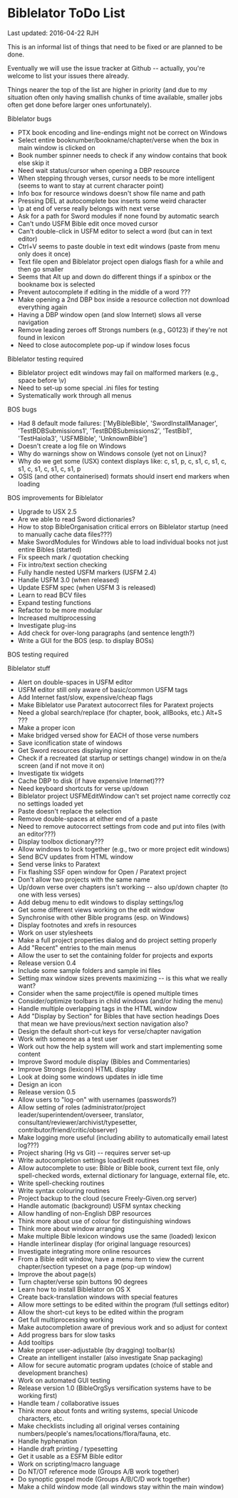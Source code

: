 Biblelator ToDo List
====================

Last updated: 2016-04-22 RJH


This is an informal list of things that need to be fixed or are planned to be done.

Eventually we will use the issue tracker at Github
    -- actually, you're welcome to list your issues there already.

Things nearer the top of the list are higher in priority
(and due to my situation often only having smallish chunks of time available,
smaller jobs often get done before larger ones unfortunately).

Biblelator bugs
* PTX book encoding and line-endings might not be correct on Windows
* Select entire booknumber/bookname/chapter/verse when the box in main window is clicked on
* Book number spinner needs to check if any window contains that book else skip it
* Need wait status/cursor when opening a DBP resource
* When stepping through verses, cursor needs to be more intelligent (seems to want to stay at current character point)
* Info box for resource windows doesn't show file name and path
* Pressing DEL at autocomplete box inserts some weird character
* \p at end of verse really belongs with next verse
* Ask for a path for Sword modules if none found by automatic search
* Can't undo USFM Bible edit once moved cursor
* Can't double-click in USFM editor to select a word (but can in text editor)
* Ctrl+V seems to paste double in text edit windows (paste from menu only does it once)
* Text file open and Biblelator project open dialogs flash for a while and then go smaller
* Seems that Alt up and down do different things if a spinbox or the bookname box is selected
* Prevent autocomplete if editing in the middle of a word ???
* Make opening a 2nd DBP box inside a resource collection not download everything again
* Having a DBP window open (and slow Internet) slows all verse navigation
* Remove leading zeroes off Strongs numbers (e.g., G0123) if they're not found in lexicon
* Need to close autocomplete pop-up if window loses focus

Biblelator testing required
* Biblelator project edit windows may fail on malformed markers (e.g., space before \v)
* Need to set-up some special .ini files for testing
* Systematically work through all menus


BOS bugs
* Had 8 default mode failures: ['MyBibleBible', 'SwordInstallManager', 'TestBDBSubmissions1', 'TestBDBSubmissions2', 'TestBib1', 'TestHaiola3', 'USFMBible', 'UnknownBible']
* Doesn't create a log file on Windows
* Why do warnings show on Windows console (yet not on Linux)?
* Why do we get some (USX) context displays like: c, s1, p, c, s1, c, s1, c, s1, c, s1, c, s1, c, s1, p
* OSIS (and other containerised) formats should insert end markers when loading

BOS improvements for Biblelator
* Upgrade to USX 2.5
* Are we able to read Sword dictionaries?
* How to stop BibleOrganisation critical errors on Biblelator startup (need to manually cache data files???)
* Make SwordModules for Windows able to load individual books not just entire Bibles (started)
* Fix speech mark / quotation checking
* Fix intro/text section checking
* Fully handle nested USFM markers (USFM 2.4)
* Handle USFM 3.0 (when released)
* Update ESFM spec (when USFM 3 is released)
* Learn to read BCV files
* Expand testing functions
* Refactor to be more modular
* Increased multiprocessing
* Investigate plug-ins
* Add check for over-long paragraphs (and sentence length?)
* Write a GUI for the BOS (esp. to display BOSs)

BOS testing required


Biblelator stuff
* Alert on double-spaces in USFM editor
* USFM editor still only aware of basic/common USFM tags
* Add Internet fast/slow, expensive/cheap flags
* Make Biblelator use Paratext autocorrect files for Paratext projects
* Need a global search/replace (for chapter, book, allBooks, etc.) Alt+S ???
* Make a proper icon
* Make bridged versed show for EACH of those verse numbers
* Save iconification state of windows
* Get Sword resources displaying nicer
* Check if a recreated (at startup or settings change) window in on the/a screen (and if not move it on)
* Investigate tix widgets
* Cache DBP to disk (if have expensive Internet)???
* Need keyboard shortcuts for verse up/down
* Biblelator project USFMEditWindow can't set project name correctly coz no settings loaded yet
* Paste doesn't replace the selection
* Remove double-spaces at either end of a paste
* Need to remove autocorrect settings from code and put into files (with an editor???)
* Display toolbox dictionary???
* Allow windows to lock together (e.g., two or more project edit windows)
* Send BCV updates from HTML window
* Send verse links to Paratext
* Fix flashing SSF open window for Open / Paratext project
* Don't allow two projects with the same name
* Up/down verse over chapters isn't working -- also up/down chapter (to one with less verses)
* Add debug menu to edit windows to display settings/log
* Get some different views working on the edit window
* Synchronise with other Bible programs (esp. on Windows)
* Display footnotes and xrefs in resources
* Work on user stylesheets
* Make a full project properties dialog and do project setting properly
* Add "Recent" entries to the main menus
* Allow the user to set the containing folder for projects and exports
* Release version 0.4
* Include some sample folders and sample ini files
* Setting max window sizes prevents maximizing -- is this what we really want?
* Consider when the same project/file is opened multiple times
* Consider/optimize toolbars in child windows (and/or hiding the menu)
* Handle multiple overlapping tags in the HTML window
* Add "Display by Section" for Bibles that have section headings
    Does that mean we have previous/next section navigation also?
* Design the default short-cut keys for verse/chapter navigation
* Work with someone as a test user
* Work out how the help system will work and start implementing some content
* Improve Sword module display (Bibles and Commentaries)
* Improve Strongs (lexicon) HTML display
* Look at doing some windows updates in idle time
* Design an icon
* Release version 0.5
* Allow users to "log-on" with usernames (passwords?)
* Allow setting of roles (administrator/project leader/superintendent/overseer, translator, consultant/reviewer/archivist/typesetter, contributor/friend/critic/observer)
* Make logging more useful (including ability to automatically email latest log???)
* Project sharing (Hg vs Git) -- requires server set-up
* Write autocompletion settings load/edit routines
* Allow autocomplete to use: Bible or Bible book, current text file, only spell-checked words, external dictionary for language, external file, etc.
* Write spell-checking routines
* Write syntax colouring routines
* Project backup to the cloud (secure Freely-Given.org server)
* Handle automatic (background) USFM syntax checking
* Allow handling of non-English DBP resources
* Think more about use of colour for distinguishing windows
* Think more about window arranging
* Make multiple Bible lexicon windows use the same (loaded) lexicon
* Handle interlinear display (for original language resources)
* Investigate integrating more online resources
* From a Bible edit window, have a menu item to view the current chapter/section typeset on a page (pop-up window)
* Improve the about page(s)
* Turn chapter/verse spin buttons 90 degrees
* Learn how to install Biblelator on OS X
* Create back-translation windows with special features
* Allow more settings to be edited within the program (full settings editor)
* Allow the short-cut keys to be edited within the program
* Get full multiprocessing working
* Make autocompletion aware of previous work and so adjust for context
* Add progress bars for slow tasks
* Add tooltips
* Make proper user-adjustable (by dragging) toolbar(s)
* Create an intelligent installer (also investigate Snap packaging)
* Allow for secure automatic program updates (choice of stable and development branches)
* Work on automated GUI testing
* Release version 1.0 (BibleOrgSys versification systems have to be working first)
* Handle team / collaborative issues
* Think more about fonts and writing systems, special Unicode characters, etc.
* Make checklists including all original verses containing numbers/people's names/locations/flora/fauna, etc.
* Handle hyphenation
* Handle draft printing / typesetting
* Get it usable as a ESFM Bible editor
* Work on scripting/macro language
* Do NT/OT reference mode (Groups A/B work together)
* Do synoptic gospel mode (Groups A/B/C/D work together)
* Make a child window mode (all windows stay within the main window)
